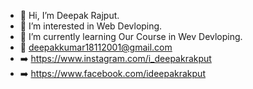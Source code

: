 - 👋 Hi, I’m Deepak Rajput.
- 👀 I’m interested in Web Devloping.
- 🌱 I’m currently learning Our Course in Wev Devloping.
- 💌 deepakkumar18112001@gmail.com
- ➡️ https://www.instagram.com/i_deepakrakput
- ➡️ https://www.facebook.com/ideepakrakput
